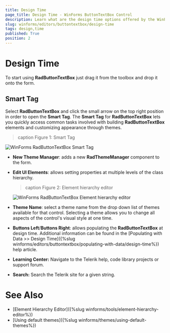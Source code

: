 ```yaml
---
title: Design Time
page_title: Design Time - WinForms ButtonTextBox Control
description: Learn what are the design time options offered by the WinForms ButtonTextBox. 
slug: winforms/editors/buttontextbox/design-time
tags: design,time
published: True
position: 2 
---
```


# Design Time

To start using **RadButtonTextBox** just drag it from the toolbox and drop it onto the form.
 
## Smart Tag

Select **RadButtonTextBox** and click the small arrow on the top right position in order to open the __Smart Tag__. The __Smart Tag__ for **RadButtonTextBox** lets you quickly access common tasks involved with building **RadButtonTextBox** elements and customizing appearance through themes.

>caption Figure 1: Smart Tag

![WinForms RadButtonTextBox Smart Tag](images/editors-buttontextbox-design-time001.png)

* __New Theme Manager__: adds a new __RadThemeManager__ component to the form.
            

* __Edit UI Elements__: allows setting properties at multiple levels of the class hierarchy.
            
    >caption Figure 2: Element hierarchy editor

    ![WinForms RadButtonTextBox Element hierarchy editor](images/editors-buttontextbox-design-time002.png)

* __Theme Name__: select a theme name from the drop down list of themes available for that control. Selecting a theme allows you to change all aspects of the control's visual style at one time.
            

* **Buttons Left**/**Buttons Right**: allows populating the **RadButtonTextBox** at design time. Additional information can be found in the [Populating with Data >> Design Time]({%slug winforms/editors/buttontextbox/populating-with-data/design-time%}) help article.
            
* __Learning Center:__ Navigate to the Telerik help, code library projects or support forum.
* __Search:__ Search the Telerik site for a given string.

       
# See Also

* [Element Hierarchy Editor]({%slug winforms/tools/element-hierarchy-editor%})
* [Using default themes]({%slug winforms/themes/using-default-themes%})
